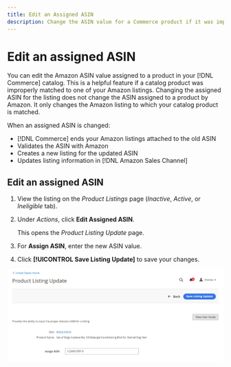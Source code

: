 ```yaml
---
title: Edit an Assigned ASIN
description: Change the ASIN value for a Commerce product if it was improperly matched to one of your Amazon listings. 
---
```


# Edit an assigned ASIN

You can edit the Amazon ASIN value assigned to a product in your [!DNL Commerce] catalog. This is a helpful feature if a catalog product was improperly matched to one of your Amazon listings. Changing the assigned ASIN for the listing does not change the ASIN assigned to a product by Amazon. It only changes the Amazon listing to which your catalog product is matched.

When an assigned ASIN is changed:

- [!DNL Commerce] ends your Amazon listings attached to the old ASIN
- Validates the ASIN with Amazon
- Creates a new listing for the updated ASIN
- Updates listing information in [!DNL Amazon Sales Channel]

## Edit an assigned ASIN

1. View the listing on the _Product Listings_ page (_Inactive_, _Active_, or _Ineligible_ tab).

1. Under _Actions_, click **Edit Assigned ASIN**.

   This opens the _Product Listing Update_ page.

1. For **Assign ASIN**, enter the new ASIN value.

1. Click **[!UICONTROL Save Listing Update]** to save your changes.

![Edit an assigned ASIN](assets/amazon-assigned-asin-edit.png)
